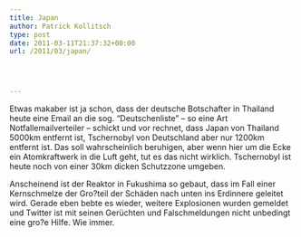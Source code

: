 ```yaml
---
title: Japan
author: Patrick Kollitsch
type: post
date: 2011-03-11T21:37:32+00:00
url: /2011/03/japan/




---
```

Etwas makaber ist ja schon, dass der deutsche Botschafter in Thailand heute eine Email an die sog. &#8220;Deutschenliste&#8221; &#8211; so eine Art Notfallemailverteiler &#8211; schickt und vor rechnet, dass Japan von Thailand 5000km entfernt ist, Tschernobyl von Deutschland aber nur 1200km entfernt ist. Das soll wahrscheinlich beruhigen, aber wenn hier um die Ecke ein Atomkraftwerk in die Luft geht, tut es das nicht wirklich. Tschernobyl ist heute noch von einer 30km dicken Schutzzone umgeben. 

Anscheinend ist der Reaktor in Fukushima so gebaut, dass im Fall einer Kernschmelze der Gro?teil der Schäden nach unten ins Erdinnere geleitet wird. Gerade eben bebte es wieder, weitere Explosionen wurden gemeldet und Twitter ist mit seinen Gerüchten und Falschmeldungen nicht unbedingt eine gro?e Hilfe. Wie immer.